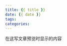 ```yaml
---
title: {{ title }}  
date: {{ date }}  
tags:  
categories:  
---
```

在这写文章预览时显示的内容  
<!-- more -->

